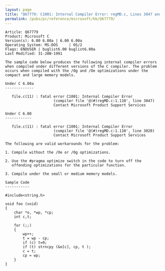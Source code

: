 ```yaml
---
layout: page
title: "Q67779: C1001: Internal Compiler Error: regMD.c, Lines 3047 and 3020"
permalink: /pubs/pc/reference/microsoft/kb/Q67779/
---
```


	Article: Q67779
	Product: Microsoft C
	Version(s): 6.00 6.00a | 6.00 6.00a
	Operating System: MS-DOS     | OS/2
	Flags: ENDUSER | buglist6.00 buglist6.00a
	Last Modified: 31-JAN-1991
	
	The sample code below produces the following internal compiler errors
	when compiled under different versions of the C compiler. The problem
	occurs when compiled with the /Og and /Oe optimizations under the
	compact and large memory models.
	
	Under C 6.00a
	-------------
	
	   file.c(11) : fatal error C1001: Internal Compiler Error
	                      (compiler file '@(#)regMD.c:1.110', line 3047)
	                      Contact Microsoft Product Support Services
	
	Under C 6.00
	------------
	
	   file.c(11) : fatal error C1001: Internal Compiler Error
	                      (compiler file '@(#)regMD.c:1.110', line 3020)
	                      Contact Microsoft Product Support Services
	
	The following are valid workarounds for the problem:
	
	1. Compile without the /Oe or /Og optimizations.
	
	2. Use the #pragma optimize switch in the code to turn off the
	   offending optimizations for the particular function.
	
	3. Compile under the small or medium memory models.
	
	Sample Code
	-----------
	
	#include<string.h>
	
	void foo (void)
	{
	    char *o, *wp, *cp;
	    int c,t;
	
	    for (;;)
	    {
	        wp++;
	        t = wp - cp;
	        if (c) t=0;
	        if (t) strncpy (&o[c], cp, t );
	        c = t;
	        cp = wp;
	    }
	}
